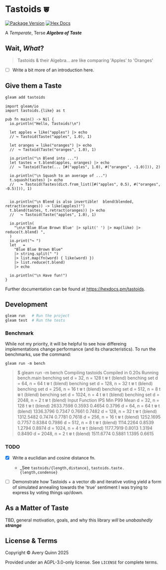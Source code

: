# Tastoids ⩐

[![Package Version](https://img.shields.io/hexpm/v/tastoid)](https://hex.pm/packages/tastoids)
[![Hex Docs](https://img.shields.io/badge/hex-docs-ffaff3)](https://hexdocs.pm/tastoids/)

A _Temperate_, Terse ***Algebra of Taste***


## Wait, _What_?

> Tastoids & their Algebra... are like comparing 'Apples' to 'Oranges'

- [ ] Write a bit more of an introduction here.

## Give them a Taste

```sh
gleam add tastoids
```

```gleam
import gleam/io
import tastoids.{like} as t

pub fn main() -> Nil {
  io.println("Hello, Tastoids!\n")

  let apples = like("apples") |> echo
  // ↪ Tastoid(Taste("apples", 1.0), 1)

  let oranges = like("oranges") |> echo
  //  ↪ Tastoid(Taste("oranges", 1.0), 1)

  io.println("\n Blend into ...")
  let tastes = t.blend(apples, oranges) |> echo
  //  ↪ Tastoid(Taste(... [#("apples", 1.0), #("oranges", -1.0)])), 2)

  io.println("\n Squash to an average of ...")
  t.squash(tastes) |> echo
  //   ↪ Tastoid(Tastes(dict.from_list([#("apples", 0.5), #("oranges", -0.5)])), 1)


  io.println("\n Blend is also invertible!  blend(blended, retract(oranges)) -> like(apples)!")
  t.blend(tastes, t.retract(oranges)) |> echo
  //   ↪ Tastoid(Taste("apples", 1.0), 1)

  io.println(
    "\n\n'Blue Blue Brown Blue' |> split(' ') |> map(like) |> reduce(t.blend) ",
  )
  io.print("↪ ")
  let _ =
    "Blue Blue Brown Blue"
    |> string.split(" ")
    |> list.map(fn(word) { like(word) })
    |> list.reduce(t.blend)
    |> echo

  io.println("\n Have fun!")
}
```

Further documentation can be found at <https://hexdocs.pm/tastoids>.

## Development

```sh
gleam run   # Run the project
gleam test  # Run the tests
```

### Benchmark

While not my priority, it will be helpful to see how differeing implementations
change performance (and its characteristics). To run the benchmarks, use the command:

`gleam run -m bench`

> $ gleam run -m bench
>   Compiling tastoids
>    Compiled in 0.20s
>     Running bench.main
> benching set d = 32, n = 128 t ⩐ t (blend)
> benching set d = 64, n = 64 t ⩐ t (blend)
> benching set d = 128, n = 32 t ⩐ t (blend)
> benching set d = 256, n = 16 t ⩐ t (blend)
> benching set d = 512, n = 8 t ⩐ t (blend)
> benching set d = 1024, n = 4 t ⩐ t (blend)
> benching set d = 2048, n = 2 t ⩐ t (blend)
> Input               Function                       IPS           Min           P99          Mean
> d = 32, n = 128     t ⩐ t (blend)            2633.7598        0.3593        0.4654        0.3796
> d = 64, n = 64      t ⩐ t (blend)            1336.3796        0.7347        0.7661        0.7482
> d = 128, n = 32     t ⩐ t (blend)            1312.5482        0.7474        0.7781        0.7618
> d = 256, n = 16     t ⩐ t (blend)            1252.1695        0.7757        0.8384        0.7986
> d = 512, n = 8      t ⩐ t (blend)            1114.2264        0.8539        1.2794        0.8974
> d = 1024, n = 4     t ⩐ t (blend)            1177.7919        0.8013        1.3194        0.8490
> d = 2048, n = 2     t ⩐ t (blend)            1511.6774        0.5881        1.1395        0.6615

### TODO

- [X] Write a euclidian and cosine distance fn.
  - _See `tastoids/{length,distance}`, `tastoids.taste.{length,condense}`
- [ ] Demonstrate how Tastoids + a vector db and iterative voting
      yield a form of simulated annealing towards the 'true' sentiment
      I was trying to express by voting things up/down.


## As a Matter of Taste

TBD, general motivation, goals, and why this library _will_ be *unabashedly **strange*** 

## License & Terms

Copyright © Avery Quinn 2025

Provided under an AGPL-3.0-only license.  See `LICENSE` for complete terms.
